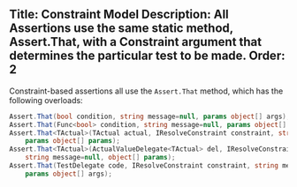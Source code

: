 Title: Constraint Model
Description: All Assertions use the same static method, Assert.That, with a Constraint argument that determines the particular test to be made.
Order: 2
---

Constraint-based assertions all use the `Assert.That` method, which has the following overloads:

```c#
Assert.That(bool condition, string message=null, params object[] args);
Assert.That(Func<bool> condition, string message=null, params object[] params);
Assert.That<TActual>(TActual actual, IResolveConstraint constraint, string message=null,;
    params object[] params);
Assert.That<TActual>(ActualValueDelegate<TActual> del, IResolveConstraint constraint,
    string message=null, object[] params);
Assert.That(TestDelegate code, IResolveConstraint constraint, string message=null,
    params object[] args);
```
